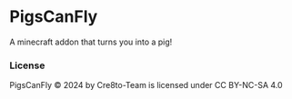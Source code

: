 # PigsCanFly
A minecraft addon that turns you into a pig!  
### License  
PigsCanFly © 2024 by Cre8to-Team is licensed under CC BY-NC-SA 4.0  
